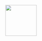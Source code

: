 <p align="center">
  <img src="https://github.com/samuelyuri/MeuABC/blob/develop/app/src/main/res/mipmap-xxhdpi/logo2.png"  width="100"/>
</p>
